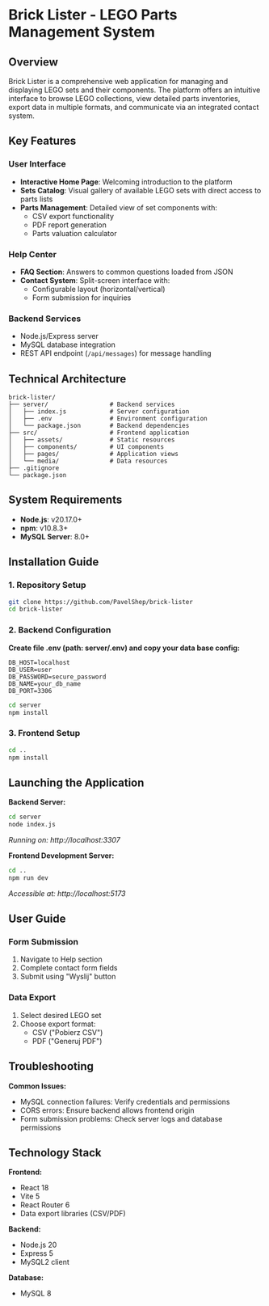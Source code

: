 # Brick Lister - LEGO Parts Management System

## Overview

Brick Lister is a comprehensive web application for managing and displaying LEGO sets and their components. The platform offers an intuitive interface to browse LEGO collections, view detailed parts inventories, export data in multiple formats, and communicate via an integrated contact system.

## Key Features

### User Interface
- **Interactive Home Page**: Welcoming introduction to the platform
- **Sets Catalog**: Visual gallery of available LEGO sets with direct access to parts lists
- **Parts Management**: Detailed view of set components with:
  - CSV export functionality
  - PDF report generation
  - Parts valuation calculator

### Help Center
- **FAQ Section**: Answers to common questions loaded from JSON
- **Contact System**: Split-screen interface with:
  - Configurable layout (horizontal/vertical)
  - Form submission for inquiries

### Backend Services
- Node.js/Express server
- MySQL database integration
- REST API endpoint (`/api/messages`) for message handling

## Technical Architecture

```
brick-lister/
├── server/                 # Backend services
│   ├── index.js            # Server configuration
│   ├── .env                # Environment configuration
│   └── package.json        # Backend dependencies
├── src/                    # Frontend application
│   ├── assets/             # Static resources
│   ├── components/         # UI components
│   ├── pages/              # Application views
│   └── media/              # Data resources
├── .gitignore              
└── package.json           
```

## System Requirements

- **Node.js**: v20.17.0+
- **npm**: v10.8.3+
- **MySQL Server**: 8.0+

## Installation Guide

### 1. Repository Setup
```bash
git clone https://github.com/PavelShep/brick-lister
cd brick-lister
```

### 2. Backend Configuration

**Create file .env (path: server/.env) and copy your data base config:**
```env
DB_HOST=localhost
DB_USER=user
DB_PASSWORD=secure_password
DB_NAME=your_db_name
DB_PORT=3306
```

```bash
cd server
npm install
```

### 3. Frontend Setup
```bash
cd ..
npm install
```

## Launching the Application

**Backend Server:**
```bash
cd server
node index.js
```
*Running on: http://localhost:3307*

**Frontend Development Server:**
```bash
cd ..
npm run dev
```
*Accessible at: http://localhost:5173*

## User Guide

### Form Submission
1. Navigate to Help section
2. Complete contact form fields
3. Submit using "Wyslij" button

### Data Export
1. Select desired LEGO set
2. Choose export format:
   - CSV ("Pobierz CSV")
   - PDF ("Generuj PDF")

## Troubleshooting

**Common Issues:**
- MySQL connection failures: Verify credentials and permissions
- CORS errors: Ensure backend allows frontend origin
- Form submission problems: Check server logs and database permissions

## Technology Stack

**Frontend:**
- React 18
- Vite 5
- React Router 6
- Data export libraries (CSV/PDF)

**Backend:**
- Node.js 20
- Express 5
- MySQL2 client

**Database:**
- MySQL 8